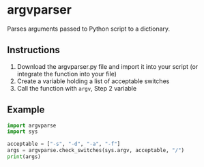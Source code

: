 # argvparser
Parses arguments passed to Python script to a dictionary.

## Instructions  
  
1.  Download the argvparser.py file and import it into your script (or integrate the function into your file)  
2.  Create a variable holding a list of acceptable switches
3.  Call the function with `argv`, Step 2 variable  
  
## Example  
```python
import argvparse
import sys

acceptable = ["-s", "-d", "-a", "-f"]
args = argvparse.check_switches(sys.argv, acceptable, "/")
print(args)
```
